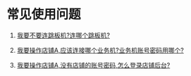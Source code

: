 # 常见使用问题

1. [我要不要连跳板机?连哪个跳板机?](chapter3.md#在内网)

2. [我要操作店铺A,应该连接哪个业务机?业务机账号密码用哪个?]()

3. [我要操作店铺A,没有店铺的账号密码,怎么登录店铺后台?]()